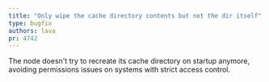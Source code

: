 ```yaml
---
title: "Only wipe the cache directory contents but not the dir itself"
type: bugfix
authors: lava
pr: 4742
---
```


The node doesn't try to recreate its cache directory on startup anymore,
avoiding permissions issues on systems with strict access control.
